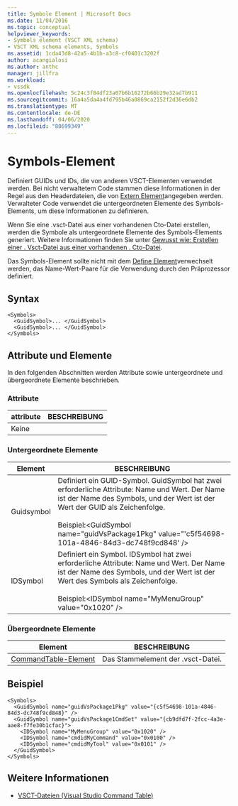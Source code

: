 ```yaml
---
title: Symbole Element | Microsoft Docs
ms.date: 11/04/2016
ms.topic: conceptual
helpviewer_keywords:
- Symbols element (VSCT XML schema)
- VSCT XML schema elements, Symbols
ms.assetid: 1cda43d8-42a5-4b1b-a3c8-cf0401c3202f
author: acangialosi
ms.author: anthc
manager: jillfra
ms.workload:
- vssdk
ms.openlocfilehash: 5c24c3f84df23a07b6b16272b66b29e32ad7b911
ms.sourcegitcommit: 16a4a5da4a4fd795b46a0869ca2152f2d36e6db2
ms.translationtype: MT
ms.contentlocale: de-DE
ms.lasthandoff: 04/06/2020
ms.locfileid: "80699349"
---
```

# <a name="symbols-element"></a>Symbols-Element
Definiert GUIDs und IDs, die von anderen VSCT-Elementen verwendet werden. Bei nicht verwaltetem Code stammen diese Informationen in der Regel aus den Headerdateien, die von [Extern Element](../extensibility/extern-element.md)angegeben werden. Verwalteter Code verwendet die untergeordneten Elemente des Symbols-Elements, um diese Informationen zu definieren.

 Wenn Sie eine .vsct-Datei aus einer vorhandenen Cto-Datei erstellen, werden die Symbole als untergeordnete Elemente des Symbols-Elements generiert. Weitere Informationen finden Sie unter [Gewusst wie: Erstellen einer . Vsct-Datei aus einer vorhandenen . Cto-Datei](../extensibility/internals/how-to-create-a-dot-vsct-file.md#how-to-create-a-dot-vsct-file-from-an-existing-dot-cto-file).

 Das Symbols-Element sollte nicht mit dem [Define Element](../extensibility/define-element.md)verwechselt werden, das Name-Wert-Paare für die Verwendung durch den Präprozessor definiert.

## <a name="syntax"></a>Syntax

```
<Symbols>
  <GuidSymbol>... </GuidSymbol>
  <GuidSymbol>... </GuidSymbol>
</Symbols>
```

## <a name="attributes-and-elements"></a>Attribute und Elemente
 In den folgenden Abschnitten werden Attribute sowie untergeordnete und übergeordnete Elemente beschrieben.

### <a name="attributes"></a>Attribute

|attribute|BESCHREIBUNG|
|---------------|-----------------|
|Keine||

### <a name="child-elements"></a>Untergeordnete Elemente

|Element|BESCHREIBUNG|
|-------------|-----------------|
|Guidsymbol|Definiert ein GUID-Symbol. GuidSymbol hat zwei erforderliche Attribute: Name und Wert. Der Name ist der Name des Symbols, und der Wert ist der Wert der GUID als Zeichenfolge.<br /><br /> Beispiel:\<GuidSymbol name="guidVsPackage1Pkg" value="'c5f54698-101a-4846-84d3-dc748f9cd848' />|
|IDSymbol|Definiert ein Symbol. IDSymbol hat zwei erforderliche Attribute: Name und Wert. Der Name ist der Name des Symbols, und der Wert ist der Wert des Symbols als Zeichenfolge.<br /><br /> Beispiel:\<IDSymbol name="MyMenuGroup" value="0x1020" />|

### <a name="parent-elements"></a>Übergeordnete Elemente

|Element|BESCHREIBUNG|
|-------------|-----------------|
|[CommandTable-Element](../extensibility/commandtable-element.md)|Das Stammelement der .vsct-Datei.|

## <a name="example"></a>Beispiel

```
<Symbols>
  <GuidSymbol name="guidVsPackage1Pkg" value="{c5f54698-101a-4846-84d3-dc748f9cd848}" />
  <GuidSymbol name="guidVsPackage1CmdSet" value="{cb9dfd7f-2fcc-4a3e-aae8-f7fe30b1cfac}">
    <IDSymbol name="MyMenuGroup" value="0x1020" />
    <IDSymbol name="cmdidMyCommand" value="0x0100" />
    <IDSymbol name="cmdidMyTool" value="0x0101" />
  </GuidSymbol>
</Symbols>
```

## <a name="see-also"></a>Weitere Informationen
- [VSCT-Dateien (Visual Studio Command Table)](../extensibility/internals/visual-studio-command-table-dot-vsct-files.md)
